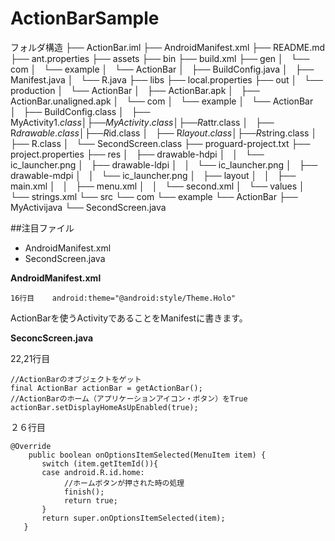 ActionBarSample
===============
 フォルダ構造
├── ActionBar.iml
├── AndroidManifest.xml
├── README.md
├── ant.properties
├── assets
├── bin
├── build.xml
├── gen
│   └── com
│       └── example
│           └── ActionBar
│               ├── BuildConfig.java
│               ├── Manifest.java
│               └── R.java
├── libs
├── local.properties
├── out
│   └── production
│       └── ActionBar
│           ├── ActionBar.apk
│           ├── ActionBar.unaligned.apk
│           └── com
│               └── example
│                   └── ActionBar
│                       ├── BuildConfig.class
│                       ├── MyActivity$1.class
│                       ├── MyActivity.class
│                       ├── R$attr.class
│                       ├── R$drawable.class
│                       ├── R$id.class
│                       ├── R$layout.class
│                       ├── R$string.class
│                       ├── R.class
│                       └── SecondScreen.class
├── proguard-project.txt
├── project.properties
├── res
│   ├── drawable-hdpi
│   │   └── ic_launcher.png
│   ├── drawable-ldpi
│   │   └── ic_launcher.png
│   ├── drawable-mdpi
│   │   └── ic_launcher.png
│   ├── layout
│   │   ├── main.xml
│   │   ├── menu.xml
│   │   └── second.xml
│   └── values
│       └── strings.xml
└── src
	   └── com
	        └── example
			            └── ActionBar
							   ├── MyActivijava
							   └── SecondScreen.java

##注目ファイル
- AndroidManifest.xml
- SecondScreen.java

__AndroidManifest.xml__

```
16行目	android:theme="@android:style/Theme.Holo"
```

ActionBarを使うActivityであることをManifestに書きます。

__SeconcScreen.java__

22,21行目

```
//ActionBarのオブジェクトをゲット
final ActionBar actionBar = getActionBar();
//ActionBarのホーム（アプリケーションアイコン・ボタン）をTrue
actionBar.setDisplayHomeAsUpEnabled(true);
 ```

 ２６行目

 ```
 @Override
     public boolean onOptionsItemSelected(MenuItem item) {
	 	switch (item.getItemId()){
 		case android.R.id.home:
			 //ホームボタンが押された時の処理
			 finish();		
			 return true;
		}
		return super.onOptionsItemSelected(item);
	}
 ```



